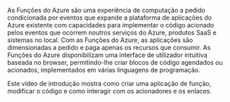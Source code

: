 As Funções do Azure são uma experiência de computação a pedido condicionada por eventos que expande a plataforma de aplicações do Azure existente com capacidades para implementar o código acionado pelos eventos que ocorrem noutros serviços do Azure, produtos SaaS e sistemas no local. Com as Funções do Azure, as aplicações são dimensionadas a pedido e paga apenas os recursos que consumir. As Funções do Azure disponibilizam uma interface de utilizador intuitiva baseada no browser, permitindo-lhe criar blocos de código agendados ou acionados, implementados em várias linguagens de programação. 

Este vídeo de introdução mostra como criar uma aplicação de função, modificar o código e como interagir com os acionadores e os enlaces.


<!--HONumber=Jun16_HO2-->


